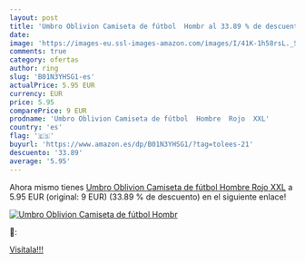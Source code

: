 ```yaml
---
layout: post
title: 'Umbro Oblivion Camiseta de fútbol  Hombr al 33.89 % de descuento'
date: 
image: 'https://images-eu.ssl-images-amazon.com/images/I/41K-1h58rsL._SL200_.jpg'
comments: true
category: ofertas
author: ring
slug: 'B01N3YHSG1-es'
actualPrice: 5.95 EUR
currency: EUR
price: 5.95
comparePrice: 9 EUR
prodname: 'Umbro Oblivion Camiseta de fútbol  Hombre  Rojo  XXL'
country: 'es'
flag: '🇪🇸'
buyurl: 'https://www.amazon.es/dp/B01N3YHSG1/?tag=tolees-21'
descuento: '33.89'
average: '5.95'
---
```


Ahora mismo tienes [Umbro Oblivion Camiseta de fútbol  Hombre  Rojo  XXL](https://www.amazon.es/dp/B01N3YHSG1/?tag=tolees-21) a 5.95 EUR (original: 9 EUR) (33.89 %  de descuento) en el siguiente enlace!

[![Umbro Oblivion Camiseta de fútbol  Hombr](https://images-eu.ssl-images-amazon.com/images/I/41K-1h58rsL._SL200_.jpg)](https://www.amazon.es/dp/B01N3YHSG1/?tag=tolees-21)

🔎:


[Visítala!!!](https://www.amazon.es/dp/B01N3YHSG1/?tag=tolees-21)
